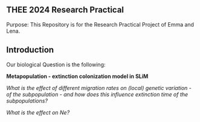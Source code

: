 **THEE 2024 Research Practical**
--------------------------------------------------------------------------------------------------------------------
Purpose: This Repository is for the Research Practical Project of Emma and Lena. 

**Introduction**
--------------------------------------------------------------------------------------------------------------------
Our biological Question is the following: 

**Metapopulation - extinction colonization model in SLiM**

*What is the effect of different migration rates on (local) genetic variation - of the subpopulation - and how does this influence extinction time of the subpopulations?*

*What is the effect on Ne?*
